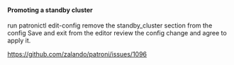 #### Promoting a standby cluster


run patronictl edit-config
remove the standby_cluster section from the config
Save and exit from the editor
review the config change and agree to apply it.

https://github.com/zalando/patroni/issues/1096
